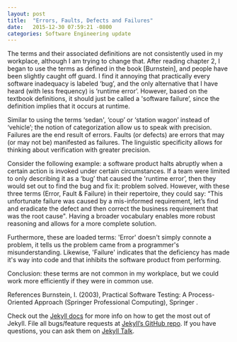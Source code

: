 ```yaml
---
layout: post
title:  "Errors, Faults, Defects and Failures"
date:   2015-12-30 07:59:21 -0800
categories: Software Engineering update
---
```

The terms and their associated definitions are not consistently used in my
workplace, although I am trying to change that. After reading chapter 2, I
began to use the terms as defined in the book [Burnstein], and people have been
slightly caught off guard. I find it annoying that practically every software
inadequacy is labeled ‘bug’, and the only alternative that I have heard (with
less frequency) is ‘runtime error’. However, based on the textbook definitions,
it should just be called a 'software failure’, since the definition implies
that it occurs at runtime.

Similar to using the terms ‘sedan', ‘coup’ or ‘station wagon’ instead of
‘vehicle’; the notion of categorization allow us to speak with precision.
Failures are the end result of errors. Faults (or defects) are errors that may
(or may not be) manifested as failures. The linguistic specificity allows for
thinking about verification with greater precision.

Consider the following example: a software product halts abruptly when a
certain action is invoked under certain circumstances. If a team were limited
to only describing it as a ‘bug’ that caused the 'runtime error’, then they
would set out to find the bug and fix it: problem solved. However, with these
three terms (Error, Fault & Failure) in their repertoire, they could say: “This
unfortunate failure was caused by a mis-informed requirement, let’s find and
eradicate the defect and then correct the business requirement that was the
root cause". Having a broader vocabulary enables more robust reasoning and
allows for a more complete solution.

Furthermore, these are loaded terms: 'Error' doesn't simply connote a problem,
it tells us the problem came from a programmer's misunderstanding. Likewise,
'Failure' indicates that the deficiency has made it's way into code and that
inhibits the software product from performing.

Conclusion: these terms are not common in my workplace, but we could work more
efficiently if they were in common use.

References
Burnstein, I. (2003), Practical Software Testing: A Process-Oriented Approach (Springer Professional Computing), Springer .

Check out the [Jekyll docs][jekyll-docs] for more info on how to get the most out of Jekyll. File all bugs/feature requests at [Jekyll’s GitHub repo][jekyll-gh]. If you have questions, you can ask them on [Jekyll Talk][jekyll-talk].

[jekyll-docs]: https://jekyllrb.com/docs/home
[jekyll-gh]:   https://github.com/jekyll/jekyll
[jekyll-talk]: https://talk.jekyllrb.com/
